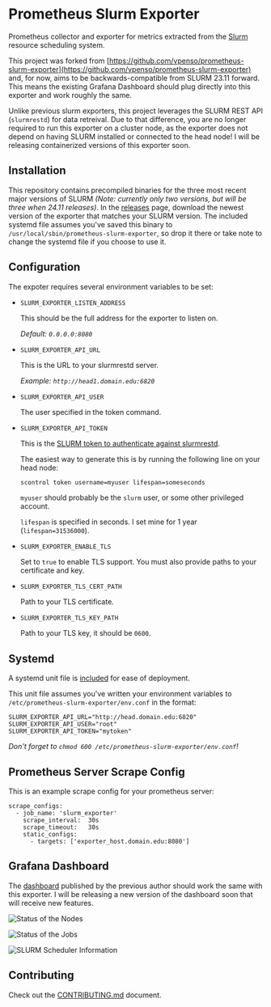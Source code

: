 # Prometheus Slurm Exporter

Prometheus collector and exporter for metrics extracted from the [Slurm](https://slurm.schedmd.com/overview.html) resource scheduling system.

This project was forked from [https://github.com/vpenso/prometheus-slurm-exporter](https://github.com/vpenso/prometheus-slurm-exporter) and, for now, aims to be backwards-compatible from SLURM 23.11 forward.
This means the existing Grafana Dashboard should plug directly into this exporter and work roughly the same.

Unlike previous slurm exporters, this project leverages the SLURM REST API (`slurmrestd`) for data retreival.
Due to that difference, you are no longer required to run this exporter on a cluster node, as the exporter does not depend on having SLURM installed or connected to the head node!
I will be releasing containerized versions of this exporter soon.

## Installation

This repository contains precompiled binaries for the three most recent major versions of SLURM _(Note: currently only two versions, but will be three when 24.11 releases)_.
In the [releases](https://github.com/lcrownover/prometheus-slurm-exporter/releases) page, download the newest version of the exporter that matches your SLURM version.
The included systemd file assumes you've saved this binary to `/usr/local/sbin/prometheus-slurm-exporter`, so drop it there or take note to change the systemd file if you choose to use it.

## Configuration

The expoter requires several environment variables to be set:

* `SLURM_EXPORTER_LISTEN_ADDRESS`

  This should be the full address for the exporter to listen on.

  _Default: `0.0.0.0:8080`_

* `SLURM_EXPORTER_API_URL`

  This is the URL to your slurmrestd server.

  _Example: `http://head1.domain.edu:6820`_

* `SLURM_EXPORTER_API_USER`

  The user specified in the token command.

* `SLURM_EXPORTER_API_TOKEN`

  This is the [SLURM token to authenticate against slurmrestd](https://slurm.schedmd.com/jwt.html).

  The easiest way to generate this is by running the following line on your head node:

  ```bash
  scontrol token username=myuser lifespan=someseconds
  ```

  `myuser` should probably be the `slurm` user, or some other privileged account.

  `lifespan` is specified in seconds. I set mine for 1 year (`lifespan=31536000`).

* `SLURM_EXPORTER_ENABLE_TLS`

  Set to `true` to enable TLS support. You must also provide paths to your certificate and key.

* `SLURM_EXPORTER_TLS_CERT_PATH`

  Path to your TLS certificate.

* `SLURM_EXPORTER_TLS_KEY_PATH`

  Path to your TLS key, it should be `0600`.

## Systemd

A systemd unit file is [included](https://github.com/lcrownover/prometheus-slurm-exporter/blob/develop/extras/systemd/prometheus-slurm-exporter.service) for ease of deployment.

This unit file assumes you've written your environment variables to `/etc/prometheus-slurm-exporter/env.conf` in the format:

```
SLURM_EXPORTER_API_URL="http://head.domain.edu:6820"
SLURM_EXPORTER_API_USER="root"
SLURM_EXPORTER_API_TOKEN="mytoken"
```

_Don't forget to `chmod 600 /etc/prometheus-slurm-exporter/env.conf`!_

## Prometheus Server Scrape Config

This is an example scrape config for your prometheus server:

```
scrape_configs:
  - job_name: 'slurm_exporter'
    scrape_interval:  30s
    scrape_timeout:   30s
    static_configs:
      - targets: ['exporter_host.domain.edu:8080']
```

## Grafana Dashboard

The [dashboard](https://grafana.com/dashboards/4323) published by the previous author should work the same with this exporter.
I will be releasing a new version of the dashboard soon that will receive new features.

![Status of the Nodes](images/Node_Status.png)

![Status of the Jobs](images/Job_Status.png)

![SLURM Scheduler Information](images/Scheduler_Info.png)

## Contributing

Check out the [CONTRIBUTING.md](CONTRIBUTING.md) document.
